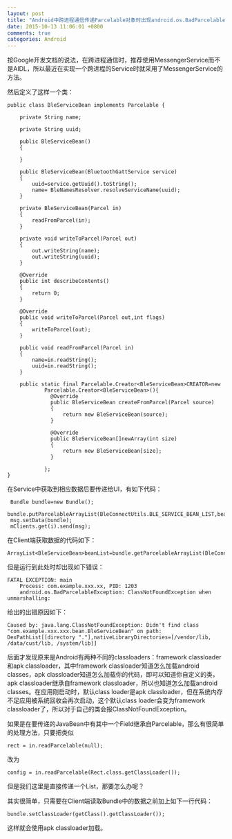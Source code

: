 ```yaml
---
layout: post
title: "Android中跨进程通信传递Parcelable对象时出现android.os.BadParcelableException: ClassNotFoundException when unmarsh"
date: 2015-10-13 11:06:01 +0800
comments: true
categories: Android
---
```

按Google开发文档的说法，在跨进程通信时，推荐使用MessengerService而不是AIDL，所以最近在实现一个跨进程的Service时就采用了MessengerService的方法。  

然后定义了这样一个类<!--more-->：  

	public class BleServiceBean implements Parcelable {

	    private String name;

	    private String uuid;

	    public BleServiceBean()
	    {

	    }

	    public BleServiceBean(BluetoothGattService service)
	    {
	        uuid=service.getUuid().toString();
	        name= BleNamesResolver.resolveServiceName(uuid);
	    }

	    private BleServiceBean(Parcel in)
	    {
	        readFromParcel(in);
	    }

	    private void writeToParcel(Parcel out)
	    {
	        out.writeString(name);
	        out.writeString(uuid);
	    }

	    @Override
	    public int describeContents()
	    {
	        return 0;
	    }

	    @Override
	    public void writeToParcel(Parcel out,int flags)
	    {
	        writeToParcel(out);
	    }

	    public void readFromParcel(Parcel in)
	    {
	        name=in.readString();
	        uuid=in.readString();
	    }

	    public static final Parcelable.Creator<BleServiceBean>CREATOR=new
	            Parcelable.Creator<BleServiceBean>(){
	              @Override
	              public BleServiceBean createFromParcel(Parcel source)
	              {
	                  return new BleServiceBean(source);
	              }

	              @Override
	              public BleServiceBean[]newArray(int size)
	              {
	                  return new BleServiceBean[size];
	              }

	            };
	}

在Service中获取到相应数据后要传递给UI，有如下代码：  

	 Bundle bundle=new Bundle();
	 bundle.putParcelableArrayList(BleConnectUtils.BLE_SERVICE_BEAN_LIST,beanList);
	 msg.setData(bundle);
	 mClients.get(i).send(msg);

在Client端获取数据的代码如下：  

	ArrayList<BleServiceBean>beanList=bundle.getParcelableArrayList(BleConnectUtils.BLE_SERVICE_BEAN_LIST);

但是运行到此处时却出现如下错误：  

	FATAL EXCEPTION: main
	    Process: com.example.xxx.xx, PID: 1203
	    android.os.BadParcelableException: ClassNotFoundException when unmarshalling:

给出的出错原因如下：  

	Caused by: java.lang.ClassNotFoundException: Didn't find class "com.example.xxx.xxx.bean.BleServiceBean" on path: DexPathList[[directory "."],nativeLibraryDirectories=[/vendor/lib, /data/cust/lib, /system/lib]]

后面才发现原来是Android有两种不同的classloaders：framework classloader和apk classloader，其中framework classloader知道怎么加载android classes，apk classloader知道怎么加载你的代码，即可以知道你自定义的类，apk classloader继承自framework classloader，所以也知道怎么加载android classes。在应用刚启动时，默认class loader是apk classloader，但在系统内存不足应用被系统回收会再次启动，这个默认class loader会变为framework classloader了，所以对于自己的类会报ClassNotFoundException。  

如果是在要传递的JavaBean中有其中一个Field继承自Parcelable，那么有很简单的处理方法，只要把类似  

	rect = in.readParcelable(null);

改为  

	config = in.readParcelable(Rect.class.getClassLoader());  

但是我们这里是直接传递一个List<BleServiceBean>，那要怎么办呢？  

其实很简单，只需要在Client端读取Bundle中的数据之前加上如下一行代码：  

	bundle.setClassLoader(getClass().getClassLoader());

这样就会使用apk classloader加载。	